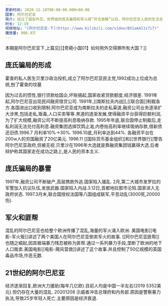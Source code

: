 ```yaml
---
更新时间: 2020-12-18T00:00:00.000+08:00
国家: 阿尔巴尼亚
简介: 经过了祖安外交、世界级的庞氏骗局和军火库“开仓放粮”以后，阿尔巴尼亚人民的生活总算走上了正轨。生在小国并不是一件幸运的事，阿尔巴尼亚今天的局面来之不易。
时长: 12:19
视频地址: "[阿尔巴尼亚-下](https://www.bilibili.com/video/BV1aA411s7i7)"
播放量: 908.9万
---
```

本期是阿尔巴尼亚下,上篇见[[【奇葩小国01】如何用外交得罪所有大国？]]

## 庞氏骗局的形成

霍查的私人医生贝里沙政治投机,成立了阿尔巴尼亚民主党,1992成功上位成为总统,刨了霍查的坟墓

因为过去的惯性,银行贷款给国企,坏账搞起,国家收紧贷款额度,经济很差.
1991年起,阿尔巴尼亚出现民间融资借贷公司.
1991年,[[南斯拉夫内战]],[[联合国]]制裁各方.各国进出口收到限制.阿尔巴尼亚成为南斯拉夫的走私渠道,融资公司业务逐渐扩大涉黑,包括走私,贩毒,人口买卖等等.黑道的逐渐发展,使得融资平台获得巨额利润,为了扩大规模,融资公司不断提高利息吸纳存款.
1995年年底,联合国停止制裁后,走私利润无法兑付高利息.融资集团选择饮鸩止渴,内卷抬高利率继续吸纳存款,借新债还旧债.1996.7 月利率10%->30%. 1996.10底,月利率达到44%. 各融资平台在200w人的穷国融资了20亿美元.
1996.11 [[国际货币基金组织]]和[[世界银行]]警告阿尔巴尼亚政府,但被无视.贝里沙在1996年大选就是靠融资集团钱赢得大选.后者辩护称其国家走在成功之路上,是人民的资本主义.

## 庞氏骗局的暴雷

1997年,融资公司不断破产,高层携款外逃.国家陷入骚乱.
2月,第二大城市发罗拉的军警加入抗议队伍,发放武器.国家陷入内战.3.12日,首都地拉那市沦陷.国家进入无政府状态.
1997.3月末,联合国授权法国等八国组成联军,平息动乱(3000死,20000伤).

## 军火和匪帮

混乱的阿尔巴尼亚也给整个欧洲传播了混乱,海量的军火涌入欧洲.
美国电影[[电影-军火贩]]讲述了两个美国人在阿尔巴尼亚倒卖军火的故事.
[[阿尔巴尼亚匪帮]]也随之崛起,因其极端暴力残忍被称为匪帮.通过一系列暴力手段,垄断了欧洲的地下人口贩卖.美国电影[[电影-飓风营救]]讲述了这个故事.并且控制了50亿规模的英国毒品市场,作恶无数.

## 21世纪的阿尔巴尼亚

经济逐渐回复,欧洲大力援助(每年几亿欧).目前人均是中国一半左右(2019 5352美元).但仍存在大量的混乱.
20201208 示威者冲击总理府和内务部.原因是警察暴力执法,导致25岁年轻人死亡.主要原因是经济衰退.